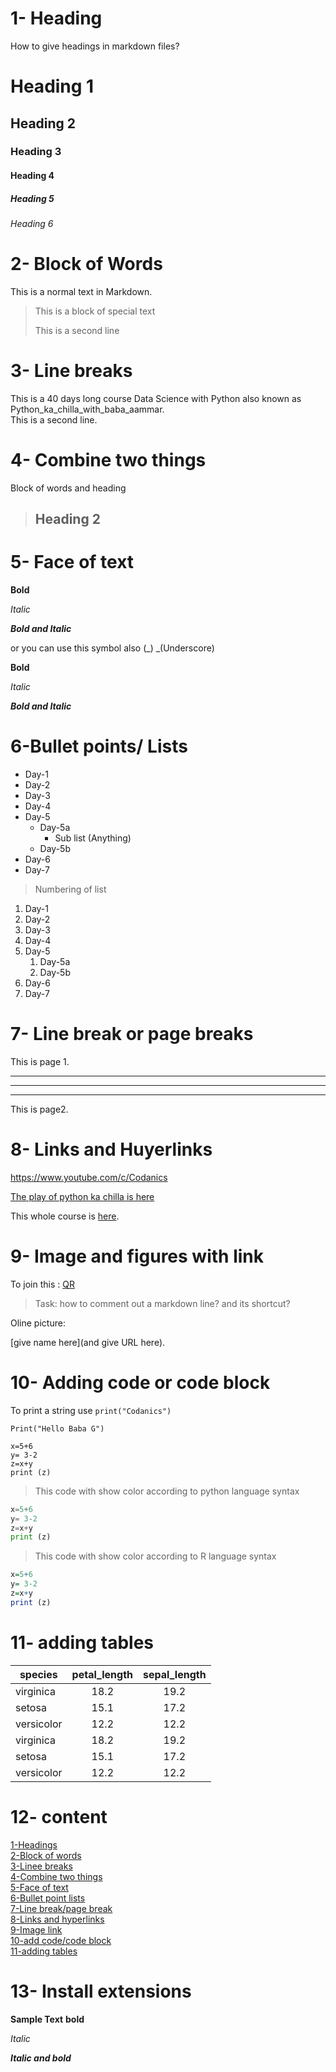# 1- Heading

How to give headings in markdown files?

# Heading 1
## Heading 2
### Heading 3
#### Heading 4
##### Heading 5
###### Heading 6


# 2- Block of Words

This is a normal text in  Markdown.

>This is a block of special text
>
>This is a second line

# 3- Line breaks

This is a 40 days long course Data Science with Python also known as Python_ka_chilla_with_baba_aammar.\
This is a second line.

# 4- Combine two things

Block of words and heading

> ## Heading 2

# 5- Face of text

**Bold**

*Italic*

***Bold and Italic***

or you can use this symbol also (_)
_(Underscore)

__Bold__

_Italic_

___Bold and Italic___

# 6-Bullet points/ Lists

- Day-1
- Day-2
- Day-3
- Day-4
- Day-5
    - Day-5a
        - Sub list (Anything)
    - Day-5b
- Day-6
- Day-7

> Numbering of list

1. Day-1
2. Day-2
3. Day-3
4. Day-4
5. Day-5
    1. Day-5a
    2. Day-5b
6. Day-6
7. Day-7

# 7- Line break or page breaks

This is page 1.

___
---
***
This is page2.

# 8- Links and Huyerlinks

<https://www.youtube.com/c/Codanics>


[The play of python ka chilla is here](https://www.youtube.com/c/Codanics)

[Codanics]: https://www.youtube.com/c/Codanics

This whole course is [here][Codanics].


# 9- Image and figures with link

To join this :
[QR](gf1.jpeg)

> Task:  how to comment out a markdown line? and its shortcut?

Oline picture:

[give name here](and give URL here).

# 10- Adding code or code block

To print a string use `print("Codanics")`

`Print("Hello Baba G")`

```
x=5+6
y= 3-2
z=x+y
print (z)
```
>This code with show color according to python language syntax


```python
x=5+6
y= 3-2
z=x+y
print (z)
```
>This code with show color according to R language syntax

```R
x=5+6
y= 3-2
z=x+y
print (z)
```

# 11- adding tables

| species | petal_length | sepal_length |
| ------- | :----------: | :----------: |
| virginica | 18.2 | 19.2 |
| setosa | 15.1 | 17.2 |
| versicolor | 12.2 | 12.2 |
| virginica | 18.2 | 19.2 |
| setosa | 15.1 | 17.2 |
| versicolor | 12.2 | 12.2 |

# 12- content

[1-Headings](#1--heading)\
[2-Block of words](#2--block-of-words)\
[3-Linee breaks](#3--line-breaks)\
[4-Combine two things](#4--combine-two-things)\
[5-Face of text](#5--face-of-text)\
[6-Bullet point lists](#6-bullet-points-lists)\
[7-Line break/page break](#7--line-break-or-page-breaks)\
[8-Links and hyperlinks](#8--links-and-huyerlinks)\
[9-Image link](#9--image-and-figures-with-link)\
[10-add code/code block](#10--adding-code-or-code-block)\
[11-adding tables](#11--adding-tables)

# 13- Install extensions

**Sample Text**
**bold**

_Italic_

**_Italic and bold_**


